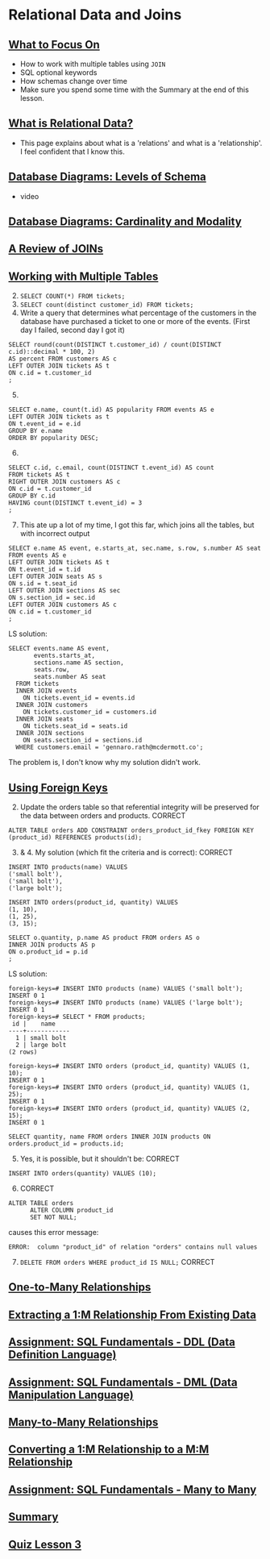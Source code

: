 
# Relational Data and Joins

## [What to Focus On](https://launchschool.com/lessons/5ae760fa/assignments/28d79a9d)

- How to work with multiple tables using `JOIN`
- SQL optional keywords
- How schemas change over time
- Make sure you spend some time with the Summary at the end of this lesson.

## [What is Relational Data?](https://launchschool.com/lessons/5ae760fa/assignments/074f64a8)

- This page explains about what is a 'relations' and what is a 'relationship'. I feel confident that I know this.

## [Database Diagrams: Levels of Schema](https://launchschool.com/lessons/5ae760fa/assignments/2f3bc8f7)

- video 

## [Database Diagrams: Cardinality and Modality](https://launchschool.com/lessons/5ae760fa/assignments/46053e3b)
## [A Review of JOINs](https://launchschool.com/lessons/5ae760fa/assignments/0391f663)
## [Working with Multiple Tables](https://launchschool.com/lessons/5ae760fa/assignments/285d837e)


2. `SELECT COUNT(*) FROM tickets;`
3. `SELECT count(distinct customer_id) FROM tickets;`
4. Write a query that determines what percentage of the customers in the database have purchased a ticket to one or more of the events. (First day I failed, second day I got it)

```
SELECT round(count(DISTINCT t.customer_id) / count(DISTINCT c.id)::decimal * 100, 2)
AS percent FROM customers AS c
LEFT OUTER JOIN tickets AS t
ON c.id = t.customer_id
;
```

5.

```
SELECT e.name, count(t.id) AS popularity FROM events AS e
LEFT OUTER JOIN tickets as t
ON t.event_id = e.id
GROUP BY e.name
ORDER BY popularity DESC;
```

6.

```
SELECT c.id, c.email, count(DISTINCT t.event_id) AS count 
FROM tickets AS t
RIGHT OUTER JOIN customers AS c
ON c.id = t.customer_id
GROUP BY c.id
HAVING count(DISTINCT t.event_id) = 3
;
```

7. This ate up a lot of my time, I got this far, which joins all the tables, but with incorrect output

```
SELECT e.name AS event, e.starts_at, sec.name, s.row, s.number AS seat
FROM events AS e
LEFT OUTER JOIN tickets AS t
ON t.event_id = t.id
LEFT OUTER JOIN seats AS s
ON s.id = t.seat_id
LEFT OUTER JOIN sections AS sec
ON s.section_id = sec.id
LEFT OUTER JOIN customers AS c
ON c.id = t.customer_id
;
```
LS solution:

```
SELECT events.name AS event,
       events.starts_at,
       sections.name AS section,
       seats.row,
       seats.number AS seat
  FROM tickets
  INNER JOIN events
    ON tickets.event_id = events.id
  INNER JOIN customers
    ON tickets.customer_id = customers.id
  INNER JOIN seats
    ON tickets.seat_id = seats.id
  INNER JOIN sections
    ON seats.section_id = sections.id
  WHERE customers.email = 'gennaro.rath@mcdermott.co';
```

The problem is, I don't know why my solution didn't work.


## [Using Foreign Keys](https://launchschool.com/lessons/5ae760fa/assignments/bb4f3ba2)

2. Update the orders table so that referential integrity will be preserved for the data between orders and products.   CORRECT

`ALTER TABLE orders ADD CONSTRAINT orders_product_id_fkey FOREIGN KEY (product_id) REFERENCES products(id);`

3. & 4. My solution (which fit the criteria and is correct):   CORRECT
```
INSERT INTO products(name) VALUES 
('small bolt'),
('small bolt'),
('large bolt');

INSERT INTO orders(product_id, quantity) VALUES
(1, 10),
(1, 25),
(3, 15);

SELECT o.quantity, p.name AS product FROM orders AS o
INNER JOIN products AS p
ON o.product_id = p.id
;
```

LS solution:

```
foreign-keys=# INSERT INTO products (name) VALUES ('small bolt');
INSERT 0 1
foreign-keys=# INSERT INTO products (name) VALUES ('large bolt');
INSERT 0 1
foreign-keys=# SELECT * FROM products;
 id |    name
----+------------
  1 | small bolt
  2 | large bolt
(2 rows)

foreign-keys=# INSERT INTO orders (product_id, quantity) VALUES (1, 10);
INSERT 0 1
foreign-keys=# INSERT INTO orders (product_id, quantity) VALUES (1, 25);
INSERT 0 1
foreign-keys=# INSERT INTO orders (product_id, quantity) VALUES (2, 15);
INSERT 0 1

SELECT quantity, name FROM orders INNER JOIN products ON orders.product_id = products.id;
```

5. Yes, it is possible, but it shouldn't be:   CORRECT

`INSERT INTO orders(quantity) VALUES (10);`

6. CORRECT

```
ALTER TABLE orders
      ALTER COLUMN product_id
      SET NOT NULL;
```

causes this error message:

`ERROR:  column "product_id" of relation "orders" contains null values`

7. `DELETE FROM orders WHERE product_id IS NULL;`  CORRECT 
## [One-to-Many Relationships]()
## [Extracting a 1:M Relationship From Existing Data]()
## [Assignment: SQL Fundamentals - DDL (Data Definition Language)]()
## [Assignment: SQL Fundamentals - DML (Data Manipulation Language)]()
## [Many-to-Many Relationships]()
## [Converting a 1:M Relationship to a M:M Relationship]()
## [Assignment: SQL Fundamentals - Many to Many]()
## [Summary]()
## [Quiz Lesson 3]()
